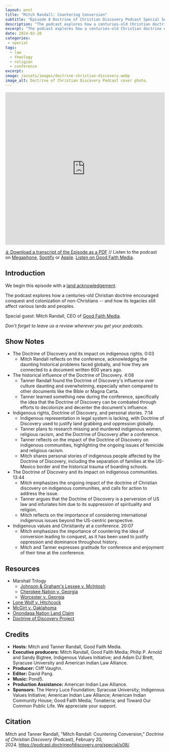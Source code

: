 ```yaml
---
layout: post
title: "Mitch Randall: Countering Conversion" 
subtitle: "Episode 8 Doctrine of Christian Discovery Podcast Special Season"
description: "The podcast explores how a centuries-old Christian doctrine encouraged conquest and colonization of non-Christians -- and how its legacies still affect various lands and peoples. Special guest: Mitch Randall, CEO of Good Faith Media."
excerpt: "The podcast explores how a centuries-old Christian doctrine encouraged conquest and colonization of non-Christians -- and how its legacies still affect various lands and peoples."
date: 2024-02-20
categories: 
 - special
tags: 
  - law
  - theology
  - religion
  - conference
excerpt: 
image: /assets/images/doctrine-christian-discovery.webp
image_alt: Doctrine of Christian Discovery Podcast cover photo.
---
```

<iframe src="https://playlist.megaphone.fm/?p=AOOOI2818414790" width="100%" height="482" frameborder="0"></iframe>

[⤓ Download a transcript of the Episode as a PDF](/assets/pdfs/special/08-Mitch-Randall-Countering-Conversion.pdf) //  Listen to the podcast on [Megaphone](https://megaphone.link/AOOOI9257433215), [Spotify](https://open.spotify.com/show/4VnMhbq2UJbu3fdehsQ66I) or [Apple](https://podcasts.apple.com/us/podcast/doctrine-of-christian-discovery/id1729219360). [Listen on Good Faith Media](https://goodfaithmedia.org/doctrine-of-christian-discovery/). 

  
## Introduction

We begin this episode with a [land acknowledgement](https://podcast.doctrineofdiscovery.org/land/).

The podcast explores how a centuries-old Christian doctrine encouraged conquest and colonization of non-Christians -- and how its legacies still affect various lands and peoples.

Special guest: Mitch Randall, CEO of [Good Faith Media](https://goodfaithmedia.org/).

*Don't forget to leave us a review wherever you get your podcasts.*


## Show Notes
- The Doctrine of Discovery and its impact on indigenous rights. 0:03
  - Mitch Randall reflects on the conference, acknowledging the daunting historical problems faced globally, and how they are connected to a document written 600 years ago.
- The historical influence of the Doctrine of Discovery. 4:08
  - Tanner Randall found the Doctrine of Discovery's influence over culture daunting and overwhelming, especially when compared to other documents like the Bible or Magna Carta.
  - Tanner learned something new during the conference, specifically the idea that the Doctrine of Discovery can be combated through efforts to decolonize and decenter the document's influence.
- Indigenous rights, Doctrine of Discovery, and personal stories. 7:14
  - Indigenous representation in legal system is lacking, with Doctrine of Discovery used to justify land grabbing and oppression globally.
  - Tanner plans to research missing and murdered indigenous women, religious racism, and the Doctrine of Discovery after a conference.
  - Tanner reflects on the impact of the Doctrine of Discovery on indigenous communities, highlighting the ongoing issues of femicide and religious racism.
  - Mitch shares personal stories of indigenous people affected by the Doctrine of Discovery, including the separation of families at the US-Mexico border and the historical trauma of boarding schools.
- The Doctrine of Discovery and its impact on indigenous communities. 13:44
  - Mitch emphasizes the ongoing impact of the doctrine of Christian discovery on indigenous communities, and calls for action to address the issue.
  - Tanner argues that the Doctrine of Discovery is a perversion of US law and infuriates him  due to its suppression of spirituality and religion.
  - Mitch reflects on the importance of considering international indigenous issues beyond the US-centric perspective.
- Indigenous values and Christianity at a conference. 20:07
  - Mitch emphasizes the importance of countering the idea of conversion leading to conquest, as it has been used to justify oppression and dominance throughout history.
  - Mitch and Tanner expresses gratitude for conference and enjoyment of their time at the conference.


## Resources
* Marshall Trilogy
  * [Johnson & Graham's Lessee v. McIntosh](https://www.oyez.org/cases/1789-1850/21us543)
  * [Cherokee Nation v. Georgia](https://supreme.justia.com/cases/federal/us/30/1/)
  * [Worcester v. Georgia](https://www.oyez.org/cases/1789-1850/31us515)
* [Lone Wolf v. Hitchcock](https://supreme.justia.com/cases/federal/us/187/553/)
* [McGirt v. Oaklahoma](https://www.supremecourt.gov/opinions/19pdf/18-9526_9okb.pdf)
* [Onondaga Nation Land Claim](https://www.onondaganation.org/land-rights/)
* [Doctrine of Discovery Project](https://goodfaithmedia.org/doctrine-of-christian-discovery/)


## Credits

- **Hosts:** Mitch and Tanner Randall, Good Faith Media.
- **Executive producers:** Mitch Randall, Good Faith Media; Philip P. Arnold and Sandy Bigtree, Indigenous Values Initiative; and Adam DJ Brett, Syracuse University and American Indian Law Alliance.
- **Producer:** Cliff Vaughn.
- **Editor:** David Pang.
- **Music:** Pond5.
- **Production Assistance:** American Indian Law Alliance.
- **Sponsors:** The Henry Luce Foundation; Syracuse
University; Indigenous Values Initiative; American Indian Law Alliance; American Indian Community House; Good Faith Media; Tonatierra; and
Toward Our Common Public Life. We appreciate your support.

## Citation

Mitch and Tanner Randall, "Mitch Randall: Countering Conversion," _Doctrine of Christian Discovery_ (Podcast), February 20, 2024. <https://podcast.doctrineofdiscovery.org/special/s08/>.